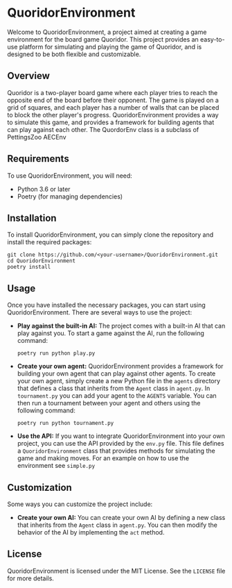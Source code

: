 # QuoridorEnvironment

Welcome to QuoridorEnvironment, a project aimed at creating a game environment for the board game Quoridor. This project provides an easy-to-use platform for simulating and playing the game of Quoridor, and is designed to be both flexible and customizable.

## Overview

Quoridor is a two-player board game where each player tries to reach the opposite end of the board before their opponent. The game is played on a grid of squares, and each player has a number of walls that can be placed to block the other player's progress. QuoridorEnvironment provides a way to simulate this game, and provides a framework for building agents that can play against each other. The QuordorEnv class is a subclass of PettingsZoo AECEnv

## Requirements

To use QuoridorEnvironment, you will need:

- Python 3.6 or later
- Poetry (for managing dependencies)

## Installation

To install QuoridorEnvironment, you can simply clone the repository and install the required packages:

```
git clone https://github.com/<your-username>/QuoridorEnvironment.git
cd QuoridorEnvironment
poetry install
```

## Usage

Once you have installed the necessary packages, you can start using QuoridorEnvironment. There are several ways to use the project:

- **Play against the built-in AI:** The project comes with a built-in AI that can play against you. To start a game against the AI, run the following command:

  ```
  poetry run python play.py
  ```

- **Create your own agent:** QuoridorEnvironment provides a framework for building your own agent that can play against other agents. To create your own agent, simply create a new Python file in the `agents` directory that defines a class that inherits from the `Agent` class in `agent.py`.
In `tournament.py` you can add your agent to the `AGENTS` variable. 
You can then run a tournament between your agent and others using the following command:

  ```
  poetry run python tournament.py
  ```

- **Use the API:** If you want to integrate QuoridorEnvironment into your own project, you can use the API provided by the `env.py` file. This file defines a `QuoridorEnvironment` class that provides methods for simulating the game and making moves. For an example on how to use the environment see `simple.py`

## Customization
Some ways you can customize the project include:

- **Create your own AI:** You can create your own AI by defining a new class that inherits from the `Agent` class in `agent.py`. You can then modify the behavior of the AI by implementing the `act` method.


## License

QuoridorEnvironment is licensed under the MIT License. See the `LICENSE` file for more details.
